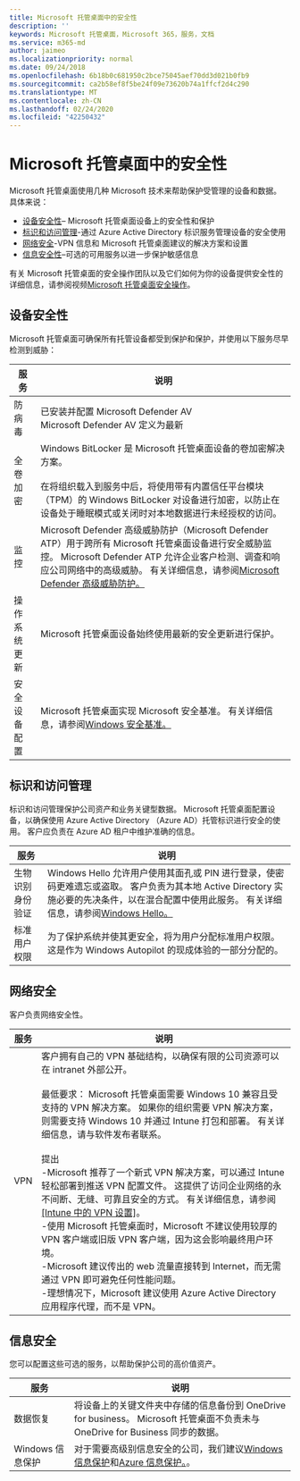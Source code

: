 ```yaml
---
title: Microsoft 托管桌面中的安全性
description: ''
keywords: Microsoft 托管桌面，Microsoft 365，服务，文档
ms.service: m365-md
author: jaimeo
ms.localizationpriority: normal
ms.date: 09/24/2018
ms.openlocfilehash: 6b18b0c681950c2bce75045aef70dd3d021b0fb9
ms.sourcegitcommit: ca2b58ef8f5be24f09e73620b74a1ffcf2d4c290
ms.translationtype: MT
ms.contentlocale: zh-CN
ms.lasthandoff: 02/24/2020
ms.locfileid: "42250432"
---
```

# <a name="security-in-microsoft-managed-desktop"></a>Microsoft 托管桌面中的安全性

<!--Security, also Onboarding doc: data handling/store, privileged account access -->

Microsoft 托管桌面使用几种 Microsoft 技术来帮助保护受管理的设备和数据。 具体来说： 


- [设备安全性](#device-security)– Microsoft 托管桌面设备上的安全性和保护
- [标识和访问管理](#identity-and-access-management)-通过 Azure Active Directory 标识服务管理设备的安全使用
- [网络安全](#network-security)-VPN 信息和 Microsoft 托管桌面建议的解决方案和设置
- [信息安全性](#information-security)–可选的可用服务以进一步保护敏感信息 


有关 Microsoft 托管桌面的安全操作团队以及它们如何为你的设备提供安全性的详细信息，请参阅视频[Microsoft 托管桌面安全操作](https://www.microsoft.com/videoplayer/embed/RE4q6nP)。 

## <a name="device-security"></a>设备安全性

Microsoft 托管桌面可确保所有托管设备都受到保护和保护，并使用以下服务尽早检测到威胁：

服务 | 说明
--- | ---
防病毒 | 已安装并配置 Microsoft Defender AV<br>Microsoft Defender AV 定义为最新
全卷加密 |    Windows BitLocker 是 Microsoft 托管桌面设备的卷加密解决方案。<br><br>在将组织载入到服务中后，将使用带有内置信任平台模块（TPM）的 Windows BitLocker 对设备进行加密，以防止在设备处于睡眠模式或关闭时对本地数据进行未经授权的访问。 
监控 |    Microsoft Defender 高级威胁防护（Microsoft Defender ATP）用于跨所有 Microsoft 托管桌面设备进行安全威胁监控。 Microsoft Defender ATP 允许企业客户检测、调查和响应公司网络中的高级威胁。 有关详细信息，请参阅[Microsoft Defender 高级威胁防护。](https://docs.microsoft.com/windows/threat-protection/windows-defender-atp/windows-defender-advanced-threat-protection) 
操作系统更新 |  Microsoft 托管桌面设备始终使用最新的安全更新进行保护。
安全设备配置 |   Microsoft 托管桌面实现 Microsoft 安全基准。 有关详细信息，请参阅[Windows 安全基准。](https://docs.microsoft.com/windows/security/threat-protection/windows-security-baselines)



## <a name="identity-and-access-management"></a>标识和访问管理

标识和访问管理保护公司资产和业务关键型数据。 Microsoft 托管桌面配置设备，以确保使用 Azure Active Directory （Azure AD）托管标识进行安全的使用。 客户应负责在 Azure AD 租户中维护准确的信息。 

服务 | 说明
--- | ---
生物识别身份验证 |  Windows Hello 允许用户使用其面孔或 PIN 进行登录，使密码更难遗忘或盗取。 客户负责为其本地 Active Directory 实施必要的先决条件，以在混合配置中使用此服务。 有关详细信息，请参阅[Windows Hello。](https://docs.microsoft.com/windows-hardware/design/device-experiences/windows-hello) 
标准用户权限 |  为了保护系统并使其更安全，将为用户分配标准用户权限。 这是作为 Windows Autopilot 的现成体验的一部分分配的。



## <a name="network-security"></a>网络安全

客户负责网络安全性。 

服务 | 说明
--- | ---
VPN | 客户拥有自己的 VPN 基础结构，以确保有限的公司资源可以在 intranet 外部公开。<br><br>最低要求： Microsoft 托管桌面需要 Windows 10 兼容且受支持的 VPN 解决方案。 如果你的组织需要 VPN 解决方案，则需要支持 Windows 10 并通过 Intune 打包和部署。 有关详细信息，请与软件发布者联系。<br><br>提出<br>-Microsoft 推荐了一个新式 VPN 解决方案，可以通过 Intune 轻松部署到推送 VPN 配置文件。 这提供了访问企业网络的永不间断、无缝、可靠且安全的方式。 有关详细信息，请参阅[[Intune 中的 VPN 设置]](https://docs.microsoft.com/intune/vpn-settings-configure)。<br>-使用 Microsoft 托管桌面时，Microsoft 不建议使用较厚的 VPN 客户端或旧版 VPN 客户端，因为这会影响最终用户环境。<br>-Microsoft 建议传出的 web 流量直接转到 Internet，而无需通过 VPN 即可避免任何性能问题。<br>-理想情况下，Microsoft 建议使用 Azure Active Directory 应用程序代理，而不是 VPN。


## <a name="information-security"></a>信息安全

您可以配置这些可选的服务，以帮助保护公司的高价值资产。 

服务 | 说明
--- | ---
数据恢复  | 将设备上的关键文件夹中存储的信息备份到 OneDrive for business。 Microsoft 托管桌面不负责未与 OneDrive for Business 同步的数据。 
Windows 信息保护 |    对于需要高级别信息安全的公司，我们建议[Windows 信息保护](https://docs.microsoft.com/windows/threat-protection/windows-information-protection/protect-enterprise-data-using-wip)和[Azure 信息保护。](https://www.microsoft.com/cloud-platform/azure-information-protection)。 

